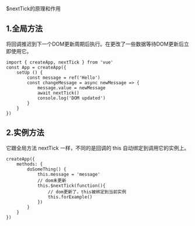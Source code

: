$nextTick的原理和作用

1.全局方法
---
将回调推迟到下一个DOM更新周期后执行。在更改了一些数据等待DOM更新后立即使用它。
```
import { createApp, nextTick } from 'vue'
const App = createApp({
    setUp () {
        const message = ref('Hello')
        const changeMessage = async newMessage => {
            message.value = newMessage
            await nextTick()
            console.log('DOM updated')
        }
    }
})

```
2.实例方法
---
它跟全局方法 nextTick 一样，不同的是回调的 this 自动绑定到调用它的实例上。
```
createApp({
    methods: {
        doSomeThing() {
            this.message = 'message'
            // dom未更新
            this.$nextTick(function(){
                // dom更新了，this被绑定到当前实例
                this.forExample()
            })
        }
    }
})
```